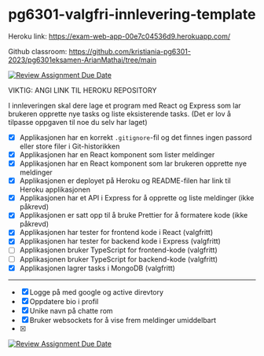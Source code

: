 # pg6301-valgfri-innlevering-template

Heroku link:
https://exam-web-app-00e7c04536d9.herokuapp.com/

Github classroom:
https://github.com/kristiania-pg6301-2023/pg6301eksamen-ArianMathai/tree/main

[![Review Assignment Due Date](https://classroom.github.com/assets/deadline-readme-button-24ddc0f5d75046c5622901739e7c5dd533143b0c8e959d652212380cedb1ea36.svg)](https://classroom.github.com/a/9O-uluRb)

VIKTIG: ANGI LINK TIL HEROKU REPOSITORY

I innleveringen skal dere lage et program med React og Express som lar brukeren opprette nye tasks og liste eksisterende tasks. (Det er lov å tilpasse oppgaven til noe du selv har laget)

- [x] Applikasjonen har en korrekt `.gitignore`-fil og det finnes ingen passord eller store filer i Git-historikken
- [x] Applikasjonen har en React komponent som lister meldinger
- [x] Applikasjonen har en React komponent som lar brukeren opprette nye meldinger
- [x] Applikasjonen er deployet på Heroku og README-filen har link til Heroku applikasjonen
- [x] Applikasjonen har et API i Express for å opprette og liste meldinger (ikke påkrevd)
- [x] Applikasjonen er satt opp til å bruke Prettier for å formatere kode (ikke påkrevd)
- [x] Applikasjonen har tester for frontend kode i React (valgfritt)
- [x] Applikasjonen har tester for backend kode i Express (valgfritt)
- [ ] Applikasjonen bruker TypeScript for frontend-kode (valgfritt)
- [ ] Applikasjonen bruker TypeScript for backend-kode (valgfritt)
- [x] Applikasjonen lagrer tasks i MongoDB (valgfritt)
- - - - - - - - - - - - - - - - - - - - - - - - - - - - - - -
- [x] Logge på med google og active direvtory
- [x] Oppdatere bio i profil
- [x] Unike navn på chatte rom
- [x] Bruker websockets for å vise frem meldinger umiddelbart
- [x] 

[![Review Assignment Due Date](https://classroom.github.com/assets/deadline-readme-button-24ddc0f5d75046c5622901739e7c5dd533143b0c8e959d652212380cedb1ea36.svg)](https://classroom.github.com/a/pgC2zHhI)
